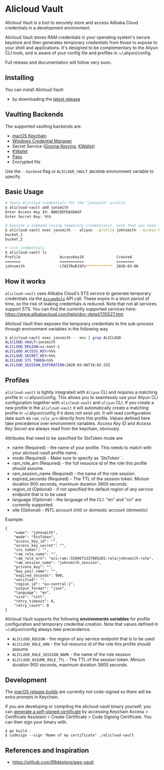 # Alicloud Vault
Alicloud Vault is a tool to securely store and access Alibaba Cloud credentials in a development environment.

Alicloud Vault stores RAM credentials in your operating system's secure keystore and then generates temporary credentials from those to expose to your shell and applications. It's designed to be complementary to the Aliyun CLI tools, and is aware of your config file and profiles in ~/.aliyun/config.

Full release and documentation will follow very soon.

## Installing

You can install Alicloud Vault:
- by downloading the [latest release](https://github.com/arafato/alicloud-vault/releases/latest)

## Vaulting Backends

The supported vaulting backends are:

* [macOS Keychain](https://support.apple.com/en-au/guide/keychain-access/welcome/mac)
* [Windows Credential Manager](https://support.microsoft.com/en-au/help/4026814/windows-accessing-credential-manager)
* Secret Service ([Gnome Keyring](https://wiki.gnome.org/Projects/GnomeKeyring), [KWallet](https://kde.org/applications/system/org.kde.kwalletmanager5))
* [KWallet](https://kde.org/applications/system/org.kde.kwalletmanager5)
* [Pass](https://www.passwordstore.org/)
* Encrypted file

Use the `--backend` flag or `ALICLOUD_VAULT_BACKEND` environment variable to specify.

## Basic Usage

```bash
# Store Alicloud credentials for the "jonsmith" profile
$ alicloud-vault add jonsmith
Enter Access Key Id: ABDCDEFDASDASF
Enter Secret Key: %%%

# Execute a command (using temporary credentials), note that you need to explicitly define the keys and token as flag since aliyun is not aware of env variables
$ alicloud-vault exec jonsmith -- aliyun --profile johnsmith --access-key-id $ALICLOUD_ACCESS_KEY --access-key-secret $ALICLOUD_SECRET_KEY --sts-token $ALICLOUD_STS_TOKEN oss ls
bucket_1
bucket_2

# List credentials
$ alicloud-vault ls
Profile                  AccessKeyId               Created
=======                  ===========               ========
johnsmith                LTAI7RuRJSPz************  2020-03-06
```

## How it works
`alicloud-vault` uses Alibaba Cloud's STS service to generate temporary credentials via the [`AssumeRole`](https://www.alibabacloud.com/help/doc-detail/28763.htm) API call. These expire in a short period of time, so the risk of leaking credentials is reduced. Note that not all services support STS. You can find the currently supported services here: https://www.alibabacloud.com/help/doc-detail/135527.htm

Alicloud Vault then exposes the temporary credentials to the sub-process through environment variables in the following way
   ```bash
   $ alicloud-vault exec jonsmith -- env | grep ALICLOUD
   ALICLOUD_VAULT=jonsmith
   ALICLOUD_REGION=us-east-1
   ALICLOUD_ACCESS_KEY=%%%
   ALICLOUD_SECRET_KEY=%%%
   ALICLOUD_STS_TOKEN=%%%
   ALICLOUD_SESSION_EXPIRATION=2020-03-06T10:02:33Z
   ```

## Profiles
`alicloud-vault` is tightly integrated with `Aliyun` CLI and requires a matching profile in ~/.aliyun/config. This allows you to seamlessly use your Aliyun CLI configuration together with `alicloud-vault` and `aliyun` CLI. If you create a new profile in the `alicloud-vault` it will automatically create a matching profile in ~/.aliyun/config if it does not exist yet.
It will read configuration data such as `ram_role_arn` directly from this profile. Values defined here take precedence over environment variables. *Access Key ID* and *Access Key Secret* are always read from the keychain, obviously. 

Attributes that need to be specified for StsToken mode are
- name (Required) - the name of your profile. This needs to match with your alicloud-vault profile name.
- mode (Required) - Make sure to specify as `StsToken``.
- ram_role_arn (Required) - the full resource id of the role this profile should assume.  
- ram_session_name (Required) - the name of the role session.
- expired_seconds (Required) - The TTL of the session token. Minium duration 900 seconds, maximum duration 3600 seconds.
- region_id (Optional) - if not specified the default region of any service endpoint that is to be used
- language (Optional) - the language of the CLI. "en" and  "cn" are currently supported.
- site (Optional) - INTL account (intl) or domestic account (domestic)  

Example:

```
{
	"name": "johnsmith",
	"mode": "StsToken",
	"access_key_id": "",
	"access_key_secret": "",
	"sts_token": "",
	"ram_role_name": "",
	"ram_role_arn": "acs:ram::5509671337805201:role/johnsmith-role",
	"ram_session_name": "johnsmith_session",
	"private_key": "",
	"key_pair_name": "",
	"expired_seconds": 900,
	"verified": "",
	"region_id": "eu-central-1",
	"output_format": "json",
	"language": "en",
	"site": "intl",
	"retry_timeout": 0,
	"retry_count": 0
}
```

Alicloud Vault supports the following **environments variables** for profile configuration and temporary credential creation. Note that values defined in ~/.aliyun/config always take precendence.

- `ALICLOUD_REGION` - the region of any service endpoint that is to be used
- `ALICLOUD_ROLE_ARN` - the full resource id of the role this profile should assume
- `ALICLOUD_ROLE_SESSION_NAME` - the name of the role session
- `ALICLOUD_ASSUME_ROLE_TTL` - The TTL of the session token. Minium duration 900 seconds, maximum duration 3600 seconds.

## Development

The [macOS release builds](https://github.com/arafato/alicloud-vault/releases/latest) are currently not code-signed so there will be extra prompts in Keychain.

If you are developing or compiling the alicloud-vault binary yourself, you can [generate a self-signed certificate](https://support.apple.com/en-au/guide/keychain-access/kyca8916/mac) by accessing Keychain Access > Certificate Assistant > Create Certificate > Code Signing Certificate. You can then sign your binary with:

    $ go build .
    $ codesign --sign "Name of my certificate" ./alicloud-vault

## References and Inspiration
- https://github.com/99designs/aws-vault 